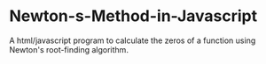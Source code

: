 # Newton-s-Method-in-Javascript
A html/javascript program to calculate the zeros of a function using Newton's root-finding algorithm.
